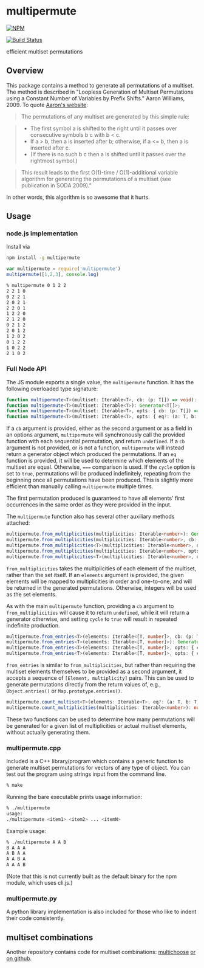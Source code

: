 # multipermute

[![NPM](https://nodei.co/npm/multipermute.png?global=true)](https://nodei.co/npm/multipermute/)

[![Build Status](https://travis-ci.org/ekg/multipermute.svg)](https://travis-ci.org/ekg/multipermute)

efficient multiset permutations

## Overview

This package contains a method to generate all permutations of a multiset. The method is described in "Loopless Generation of Multiset Permutations using a Constant Number of Variables by Prefix Shifts." Aaron Williams, 2009. To quote [Aaron's website](http://webhome.cs.uvic.ca/~haron/):

> The permutations of any multiset are generated by this simple rule:

> - The first symbol a is shifted to the right until it passes over consecutive symbols b c with b < c. 
> - If a > b, then a is inserted after b; otherwise, if a <= b, then a is inserted after c. 
> - (If there is no such b c then a is shifted until it passes over the rightmost symbol.)

> This result leads to the first O(1)-time / O(1)-additional variable algorithm for generating the permutations of a multiset (see publication in SODA 2009)."

In other words, this algorithm is so awesome that it hurts.

## Usage

### node.js implementation

Install via

``` bash
npm install -g multipermute
```

``` js
var multipermute = require('multipermute')
multipermute([1,2,3], console.log)
```

``` bash
% multipermute 0 1 2 2
2 2 1 0
0 2 2 1
2 0 2 1
2 2 0 1
1 2 2 0
2 1 2 0
0 2 1 2
2 0 1 2
1 2 0 2
0 1 2 2
1 0 2 2
2 1 0 2
```

### Full Node API

The JS module exports a single value, the `multipermute` function. It has the following overloaded type signature:

```ts
function multipermute<T>(multiset: Iterable<T>, cb: (p: T[]) => void): void;
function multipermute<T>(multiset: Iterable<T>): Generator<T[]>;
function multipermute<T>(multiset: Iterable<T>, opts: { cb: (p: T[]) => void; eq?: (a: T, b: T) => boolean; cycle?: boolean; }): void;
function multipermute<T>(multiset: Iterable<T>, opts: { eq?: (a: T, b: T) => boolean; cycle?: boolean; }): Generator<T[]>;
```

If a `cb` argument is provided, either as the second argument or as a field in an options argument, `multipermute` will synchronously call the provided function with each sequential permutation, and return `undefined`. If a `cb` argument is not provided, or is not a function, `multipermute` will instead return a generator object which produced the permutations. If an `eq` function is provided, it will be used to determine which elements of the multiset are equal. Otherwise, `===` comparison is used.
If the `cycle` option is set to `true`, permutations will be produced indefinitely, repeating from the beginning once all permutations have been produced. This is slightly more efficient than manually calling `multipermute` multiple times.

The first permutation produced is guaranteed to have all elements' first occurrences in the same order as they were provided in the input.

The `multipermute` function also has several other auxiliary methods attached:

```ts
multipermute.from_multiplicities(multiplicities: Iterable<number>): Generator<number[]>;
multipermute.from_multiplicities(multiplicities: Iterable<number>, cb: (p: number[]) => void): void;
multipermute.from_multiplicities<T>(multiplicities: Iterable<number>, opts: { elements: Iterable<T>; cycle?: boolean; }): Generator<T[]>;
multipermute.from_multiplicities(multiplicities: Iterable<number>, opts: { cb: (p: number[]) => void; cycle?: boolean; }): void;
multipermute.from_multiplicities<T>(multiplicities: Iterable<number>, opts: { elements: Iterable<T>; cb: (p: T[]) => void; cycle?: boolean; }): void;
```

`from_multiplicities` takes the multiplicities of each element of the multiset, rather than the set itself. If an `elements` argument is provided, the given elements will be mapped to multiplicities in order and one-to-one, and will be returned in the generated permutations. Otherwise, integers will be used as the set elements.

As with the main `multipermute` function, providing a `cb` argument to `from_multiplicities` will cause it to return `undefined`, while it will return a generator otherwise, and setting `cycle` to `true` will result in repeated indefinite production.

```ts
multipermute.from_entries<T>(elements: Iterable<[T, number]>, cb: (p: T[]) => void): void;
multipermute.from_entries<T>(elements: Iterable<[T, number]>): Generator<T[]>;
multipermute.from_entries<T>(elements: Iterable<[T, number]>, opts: { cycle?: boolean; }): Generator<T[]>;
multipermute.from_entries<T>(elements: Iterable<[T, number]>, opts: { cb: (p: T[]) => void; cycle?: boolean; }): void;
```

`from_entries` is similar to `from_multiplicities`, but rather than requiring the multiset elements themselves to be provided as a second argument, it accepts a sequence of `[Element, multiplicity]` pairs. This can be used to generate permutations directly from the return values of, e.g., `Object.entries()` or `Map.prototype.entries()`.

```ts
multipermute.count_multiset<T>(elements: Iterable<T>, eq?: (a: T, b: T) => boolean): number;
multipermute.count_multiplicities(multiplicities: Iterable<number>): number;
```

These two functions can be used to determine how many permutations will be generated for a given list of multiplicities or actual multiset elements, without actually generating them.

### multipermute.cpp

Included is a C++ library/program which contains a generic function to generate multiset permutations for vectors of any type of object. 
You can test out the program using strings input from the command line.

``` bash
% make
```

Running the bare executable prints usage information:

``` bash
% ./multipermute
usage: 
./multipermute <item1> <item2> ... <itemN>
```

Example usage:

``` bash
% ./multipermute A A B
B A A A
A B A A
A A B A
A A A B
```

(Note that this is not currently built as the default binary for the npm module, which uses cli.js.)

### multipermute.py

A python library implementation is also included for those who like to indent their code consistently.

## multiset combinations

Another repository contains code for multiset combinations: [multichoose](https://npmjs.org/package/multichoose) [or on github](https://github.com/ekg/multichoose).
